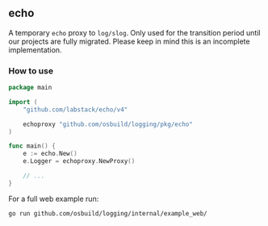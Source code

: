 ## echo

A temporary `echo` proxy to `log/slog`. Only used for the transition period until our projects are fully migrated. Please keep in mind this is an incomplete implementation.

### How to use

```go
package main

import (
	"github.com/labstack/echo/v4"

	echoproxy "github.com/osbuild/logging/pkg/echo"
)

func main() {
	e := echo.New()
	e.Logger = echoproxy.NewProxy()

	// ...
}
```

For a full web example run:

```
go run github.com/osbuild/logging/internal/example_web/
```
